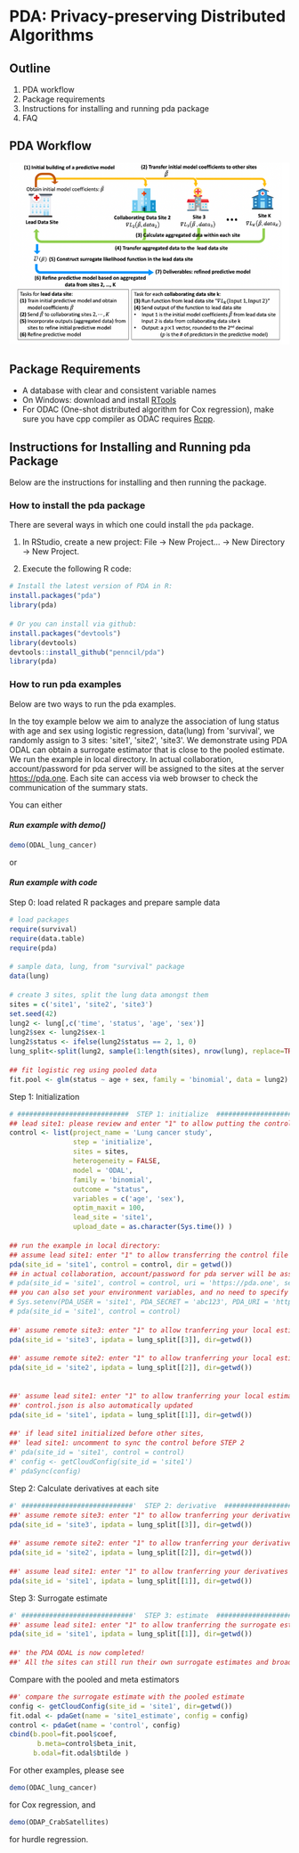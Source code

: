 PDA: Privacy-preserving Distributed Algorithms
==============================================


## Outline

1. PDA workflow
2. Package requirements
3. Instructions for installing and running pda package
4. FAQ


## PDA Workflow
![](Picture1.png)

## Package Requirements
- A database with clear and consistent variable names
- On Windows: download and install [RTools](http://cran.r-project.org/bin/windows/Rtools/) 
- For ODAC (One-shot distributed algorithm for Cox regression), make sure you have cpp compiler as ODAC requires [Rcpp](https://cran.r-project.org/web/packages/Rcpp/vignettes/Rcpp-FAQ.pdf).


## Instructions for Installing and Running pda Package

Below are the instructions for installing and then running the package.

### How to install the pda package
There are several ways in which one could install the `pda` package. 

1. In RStudio, create a new project: File -> New Project... -> New Directory -> New Project. 

2. Execute the following R code: 

```r
# Install the latest version of PDA in R:
install.packages("pda")
library(pda)

# Or you can install via github:
install.packages("devtools")
library(devtools)
devtools::install_github("penncil/pda")
library(pda)
```

### How to run pda examples

Below are two ways to run the pda examples. 

In the toy example below we aim to analyze the association of lung status with age and sex using logistic regression, data(lung) from 'survival', we randomly assign to 3 sites: 'site1', 'site2', 'site3'. We demonstrate using PDA ODAL can obtain a surrogate estimator that is close to the pooled estimate. We run the example in local directory. In actual collaboration, account/password for pda server will be assigned to the sites at the server https://pda.one. Each site can access via web browser to check the communication of the summary stats.

You can either 

#### *Run example with demo()*

```r
demo(ODAL_lung_cancer)
``` 
or
####  *Run example with code*

Step 0: load related R packages and prepare sample data

```r
# load packages
require(survival)
require(data.table)
require(pda)

# sample data, lung, from "survival" package
data(lung)

# create 3 sites, split the lung data amongst them
sites = c('site1', 'site2', 'site3')
set.seed(42)
lung2 <- lung[,c('time', 'status', 'age', 'sex')]
lung2$sex <- lung2$sex-1
lung2$status <- ifelse(lung2$status == 2, 1, 0)
lung_split<-split(lung2, sample(1:length(sites), nrow(lung), replace=TRUE))

## fit logistic reg using pooled data
fit.pool <- glm(status ~ age + sex, family = 'binomial', data = lung2)

``` 
Step 1: Initialization

```r
# ############################  STEP 1: initialize  ###############################
## lead site1: please review and enter "1" to allow putting the control file to the server
control <- list(project_name = 'Lung cancer study',
                step = 'initialize',
                sites = sites,
                heterogeneity = FALSE,
                model = 'ODAL',
                family = 'binomial',
                outcome = "status",
                variables = c('age', 'sex'),
                optim_maxit = 100,
                lead_site = 'site1',
                upload_date = as.character(Sys.time()) )

## run the example in local directory:
## assume lead site1: enter "1" to allow transferring the control file
pda(site_id = 'site1', control = control, dir = getwd())
## in actual collaboration, account/password for pda server will be assigned, thus:
# pda(site_id = 'site1', control = control, uri = 'https://pda.one', secret='abc123')
## you can also set your environment variables, and no need to specify them in pda:
# Sys.setenv(PDA_USER = 'site1', PDA_SECRET = 'abc123', PDA_URI = 'https://pda.one')
# pda(site_id = 'site1', control = control)

##' assume remote site3: enter "1" to allow tranferring your local estimate
pda(site_id = 'site3', ipdata = lung_split[[3]], dir=getwd())

##' assume remote site2: enter "1" to allow tranferring your local estimate
pda(site_id = 'site2', ipdata = lung_split[[2]], dir=getwd())


##' assume lead site1: enter "1" to allow tranferring your local estimate
##' control.json is also automatically updated
pda(site_id = 'site1', ipdata = lung_split[[1]], dir=getwd())

##' if lead site1 initialized before other sites,
##' lead site1: uncomment to sync the control before STEP 2
#' pda(site_id = 'site1', control = control)
#' config <- getCloudConfig(site_id = 'site1')
#' pdaSync(config)
``` 
Step 2: Calculate derivatives at each site

```r
#' ############################'  STEP 2: derivative  ###############################
##' assume remote site3: enter "1" to allow tranferring your derivatives
pda(site_id = 'site3', ipdata = lung_split[[3]], dir=getwd())

##' assume remote site2: enter "1" to allow tranferring your derivatives
pda(site_id = 'site2', ipdata = lung_split[[2]], dir=getwd())

##' assume lead site1: enter "1" to allow tranferring your derivatives
pda(site_id = 'site1', ipdata = lung_split[[1]], dir=getwd())
``` 
Step 3: Surrogate estimate

```r
#' ############################'  STEP 3: estimate  ###############################
##' assume lead site1: enter "1" to allow tranferring the surrogate estimate
pda(site_id = 'site1', ipdata = lung_split[[1]], dir=getwd())

##' the PDA ODAL is now completed!
##' All the sites can still run their own surrogate estimates and broadcast them.

``` 
Compare with the pooled and meta estimators

```r
##' compare the surrogate estimate with the pooled estimate
config <- getCloudConfig(site_id = 'site1', dir=getwd())
fit.odal <- pdaGet(name = 'site1_estimate', config = config)
control <- pdaGet(name = 'control', config)
cbind(b.pool=fit.pool$coef,
	   b.meta=control$beta_init,
      b.odal=fit.odal$btilde )

```

For other examples, please see 

```r
demo(ODAC_lung_cancer)
```
for Cox regression, and 
 
```r
demo(ODAP_CrabSatellites)
```
for hurdle regression.




